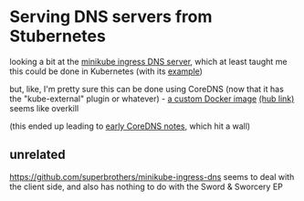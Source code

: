 # Serving DNS servers from Stubernetes

looking a bit at the [minikube ingress DNS server](https://github.com/kubernetes/minikube/tree/master/deploy/addons/ingress-dns), which at least taught me this could be done in Kubernetes (with its [example](https://raw.githubusercontent.com/kubernetes/minikube/master/deploy/addons/ingress-dns/example/example.yaml))

but, like, I'm pretty sure this can be done using CoreDNS (now that it has the "kube-external" plugin or whatever) - [a custom Docker image](https://gitlab.com/cryptexlabs/public/development/minikube-ingress-dns) [(hub link)](https://hub.docker.com/r/cryptexlabs/minikube-ingress-dns) seems like overkill

(this ended up leading to [early CoreDNS notes](74e8e352-34fe-47da-a74a-05040ed8b72f.md), which hit a wall)

## unrelated

https://github.com/superbrothers/minikube-ingress-dns seems to deal with the client side, and also has nothing to do with the Sword & Sworcery EP
